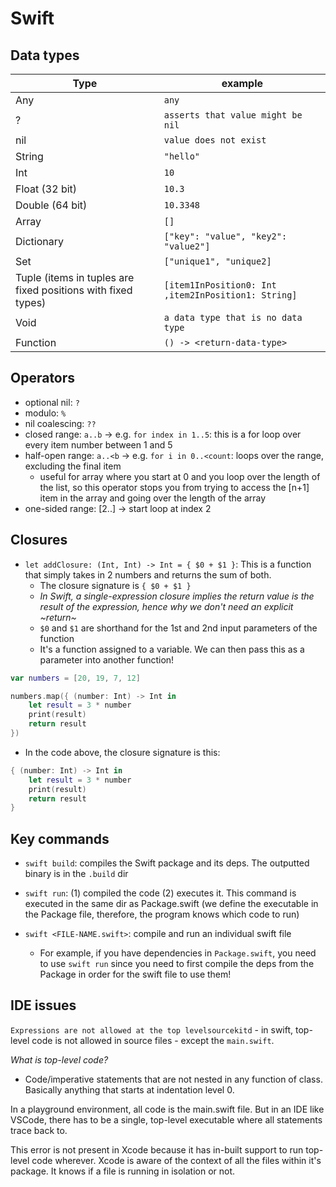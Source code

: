 # Swift

## Data types

| Type     | example |
| -------- | ------- |
| Any  | `any`    |
| ?  | `asserts that value might be nil`    |
| nil  | `value does not exist`    |
| String  | `"hello"`    |
| Int | `10`     |
| Float (32 bit)  | `10.3`    |
| Double (64 bit)    | `10.3348`    |
| Array    | `[]`    |
| Dictionary    | `["key": "value", "key2": "value2"]`    |
| Set    | `["unique1", "unique2]`    |
| Tuple (items in tuples are fixed positions with fixed types)    | `[item1InPosition0: Int ,item2InPosition1: String]` |
| Void    | `a data type that is no data type` |
| Function    | `() -> <return-data-type>` |

## Operators

- optional nil: `?`
- modulo: `%`
- nil coalescing: `??`
- closed range: `a..b` -> e.g. `for index in 1..5`: this is a for loop over every item number between 1 and 5
- half-open range: `a..<b` -> e.g. `for i in 0..<count`: loops over the range, excluding the final item
  - useful for array where you start at 0 and you loop over the length of the list, so this operator stops you from trying to access the [n+1] item in the array and going over the length of the array
- one-sided range: [2..] -> start loop at index 2

## Closures

- `let addClosure: (Int, Int) -> Int = { $0 + $1 }`: This is a function that simply takes in 2 numbers and returns the sum of both.
  - The closure signature is `{ $0 + $1 }`
  - *In Swift, a single-expression closure implies the return value is the result of the expression, hence why we don't need an explicit ~return~*
  - `$0` and `$1` are shorthand for the 1st and 2nd input parameters of the function
  - It's a function assigned to a variable. We can then pass this as a parameter into another function!



```swift
var numbers = [20, 19, 7, 12]

numbers.map({ (number: Int) -> Int in
    let result = 3 * number
    print(result)
    return result
})
```

- In the code above, the closure signature is this:

```swift
{ (number: Int) -> Int in
    let result = 3 * number
    print(result)
    return result
}
```

## Key commands

- `swift build`: compiles the Swift package and its deps. The outputted binary is in the `.build` dir

- `swift run`: (1) compiled the code (2) executes it. This command is executed in the same dir as Package.swift (we define the executable in the Package file, therefore, the program knows which code to run)

- `swift <FILE-NAME.swift>`: compile and run an individual swift file
  - For example, if you have dependencies in `Package.swift`, you need to use `swift run` since you need to first compile the deps from the Package in order for the swift file to use them!

## IDE issues

`Expressions are not allowed at the top levelsourcekitd` - in swift, top-level code is not allowed in source files - except the `main.swift`.

*What is top-level code?*

- Code/imperative statements that are not nested in any function of class. Basically anything that starts at indentation level 0.

In a playground environment, all code is the main.swift file. But in an IDE like VSCode, there has to be a single, top-level executable where all statements trace back to.

This error is not present in Xcode because it has in-built support to run top-level code wherever. Xcode is aware of the context of all the files within it's package. It knows if a file is running in isolation or not.
